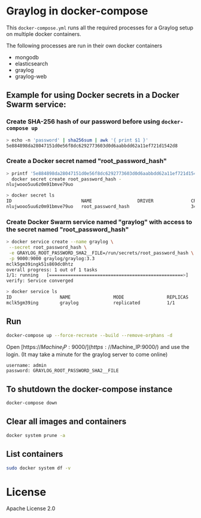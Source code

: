 # Graylog in docker-compose
This `docker-compose.yml` runs all the required processes for a Graylog setup on multiple docker containers.

The following processes are run in their own docker containers

* mongodb 
* elasticsearch 
* graylog
* graylog-web 

## Example for using Docker secrets in a Docker Swarm service:

### Create SHA-256 hash of our password before using `docker-compose up`
```bash
> echo -n 'password' | sha256sum | awk '{ print $1 }'
5e884898da28047151d0e56f8dc6292773603d0d6aabbdd62a11ef721d1542d8
```

### Create a Docker secret named "root_password_hash"
```bash
> printf '5e884898da28047151d0e56f8dc6292773603d0d6aabbdd62a11ef721d1542d8' | \
  docker secret create root_password_hash -
nlujwooo5uu6z0m91bmve79uo

> docker secret ls
ID                          NAME                 DRIVER              CREATED             UPDATED
nlujwooo5uu6z0m91bmve79uo   root_password_hash                       34 seconds ago      34 seconds ago
```

### Create Docker Swarm service named "graylog" with access to the secret named "root_password_hash"
```bash
> docker service create --name graylog \
 --secret root_password_hash \
 -e GRAYLOG_ROOT_PASSWORD_SHA2__FILE=/run/secrets/root_password_hash \
 -p 9000:9000 graylog/graylog:3.3
mclk5gm39ingk51s869dc0htz
overall progress: 1 out of 1 tasks
1/1: running   [==================================================>]
verify: Service converged

> docker service ls
ID                  NAME                MODE                REPLICAS            IMAGE               PORTS
mclk5gm39ing        graylog             replicated          1/1                 graylog:3.3      *:9000->9000/tcp
```

## Run 
```bash
docker-compose up --force-recreate --build --remove-orphans -d
```
Open [https://$Machine_IP:9000/](https://$Machine_IP:9000/) and use the login. (It may take a minute for the graylog server to come online)

```
username: admin
password: GRAYLOG_ROOT_PASSWORD_SHA2__FILE
```
## To shutdown the docker-compose instance
``` bash
docker-compose down
```
## Clear all images and containers
```bash
docker system prune -a
```

## List containers
```bash
sudo docker system df -v
```

# License
Apache License 2.0